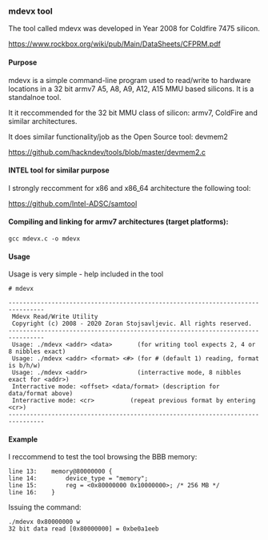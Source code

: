 ### mdevx tool

The tool called mdevx was developed in Year 2008 for Coldfire 7475 silicon.

https://www.rockbox.org/wiki/pub/Main/DataSheets/CFPRM.pdf

#### Purpose

mdevx is a simple command-line program used to read/write to hardware locations in a 32 bit
armv7 A5, A8, A9, A12, A15 MMU based silicons. It is a standalnoe tool.

It it reccommended for the 32 bit MMU class of silicon: armv7, ColdFire and similar
architectures.

It does similar functionality/job as the Open Source tool: devmem2

https://github.com/hackndev/tools/blob/master/devmem2.c

#### INTEL tool for similar purpose

I strongly reccomment for x86 and x86_64 architecture the following tool:

https://github.com/Intel-ADSC/samtool

#### Compiling and linking for armv7 architectures (target platforms):

	gcc mdevx.c -o mdevx

#### Usage

Usage is very simple - help included in the tool

	# mdevx

	--------------------------------------------------------------------------------
	 Mdevx Read/Write Utility
	 Copyright (c) 2008 - 2020 Zoran Stojsavljevic. All rights reserved.
	--------------------------------------------------------------------------------
	 Usage: ./mdevx <addr> <data>       (for writing tool expects 2, 4 or 8 nibbles exact)
	 Usage: ./mdevx <addr> <format> <#> (for # (default 1) reading, format is b/h/w)
	 Usage: ./mdevx <addr>              (interractive mode, 8 nibbles exact for <addr>)
	 Interractive mode: <offset> <data/format> (description for data/format above)
	 Interractive mode: <cr>          (repeat previous format by entering <cr>)
	--------------------------------------------------------------------------------

#### Example

I reccommend to test the tool browsing the BBB memory:

	line 13:	memory@80000000 {
	line 14:		device_type = "memory";
	line 15:		reg = <0x80000000 0x10000000>; /* 256 MB */
	line 16:	}

Issuing the command:

	./mdevx 0x80000000 w
	32 bit data read [0x80000000] = 0xbe0a1eeb

